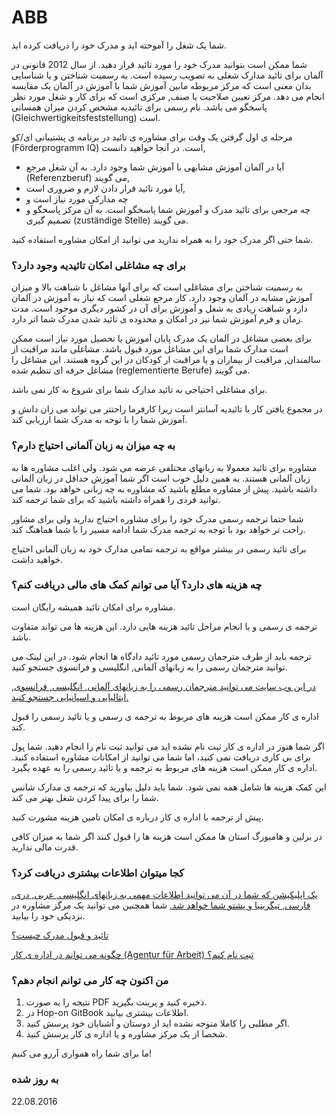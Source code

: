 ABB
===

شما یک شغل را آموخته اید و مدرک خود را دریافت کرده اید.

شما ممکن است بتوانید مدرک خود را مورد تائید قرار دهید. از سال 2012 قانونی در آلمان برای تائید مدارک شغلی به تصویب رسیده است. به رسمیت شناختن و یا شناسایی بدان معنی است که مرکز مربوطه مابین آموزش شما با آموزش در آلمان یک مقایسه انجام می دهد. مرکز تعیین صلاحیت یا صنف, مرکزی است که برای کار و شغل مورد نظر پاسخگو می باشد. نام رسمی برای تائیدیه مشخص کردن میزان همسانی (Gleichwertigkeitsfeststellung) است.

مرحله ی اول گرفتن یک وقت برای مشاوره ی تائید در برنامه ی پشتیبانی ای/کو (Förderprogramm IQ) است. در آنجا خواهید دانست,

- آیا در آلمان آموزش مشابهی با آموزش شما وجود دارد. به آن شغل مرجع (Referenzberuf) می گویند,
- آیا مورد تائید قرار دادن لازم و ضروری است,
- چه مدارکی مورد نیاز است و
- چه مرجعی برای تائید مدرک و آموزش شما پاسخگو است. به آن مرکز پاسخگو و تصمیم گیری (zuständige Stelle) می گویند.

شما حتی اگر مدرک خود را به همراه ندارید می توانید از امکان مشاوره استفاده کنید.

### برای چه مشاغلی امکان تائیدیه وجود دارد؟

به رسمیت شناختن برای مشاغلی است که برای آنها مشاغل با شباهت بالا و میزان آموزش مشابه در آلمان وجود دارد. کار مرجع شغلی است که نیاز به آموزش در آلمان دارد و شباهت زیادی به شغل و آموزش برای آن در کشور دیگری موجود است. مدت زمان و فرم آموزش شما نیز در امکان و محدوده ی تائید شدن مدرک شما اتر دارد.

برای بعضی مشاغل در آلمان یک مدرک پایان آموزش یا تحصیل مورد نیاز است ممکن است مدارک شما برای این مشاغل مورد قبول باشد. مشاغلی مانند مراقبت از سالمندان, مراقبت از بیماران و یا مراقبت ار کودکان در این گروه هستند. این مشاغل را مشاغل حرفه ای تنظیم شده (reglementierte Berufe) می گویند.

برای مشاغلی احتیاجی به تائید مدارک شما برای شروع به کار نمی باشد.

در مجموع یافتن کار با تائیدیه آسانتر است زیرا کارفرما راحتتر می تواند می زان دانش و آموزش شما را با توجه به مدرک شما ارزیابی کند.

### به چه میزان به زبان آلمانی احتیاج دارم؟

مشاوره برای تائید معمولا به زبانهای مختلفی عرضه می شود. ولی اغلب مشاوره ها به زبان آلمانی هستند. به همین دلیل خوب است اگر شما آموزش حداقل در زبان آلمانی داشته باشید. پیش از مشاوره مطلع باشید که مشاوره به چه زبانی خواهد بود. شما می توانید فردی را همراه داشته باشید که برای شما ترجمه کند.

شما حتما ترجمه رسمی مدرک خود را برای مشاوره احتیاج ندارید ولی برای مشاور راحت تر خواهد بود با توجه به ترجمه مدرک شما ادامه مسیر را با شما هماهنگ کند.

برای تائید رسمی در بیشتر مواقع به ترجمه تمامی مدارک خود به زبان آلمانی احتیاج خواهید داشت.

### چه هزینه های دارد؟ آیا می توانم کمک های مالی دریافت کنم؟

مشاوره برای امکان تائید همیشه رایگان است.

ترجمه ی رسمی و یا انجام مراحل تائید هزینه هایی دارد. این هزینه ها می تواند متفاوت باشد.

ترجمه باید از طرف مترجمان رسمی مورد تائید دادگاه ها انجام شود. در این لینک می توانید مترجمان رسمی را به زبانهای آلمانی, انگلیسی و فرانسوی جستجو کنید.

[در این وب سایت می توانید مترجمان رسمی را به زبانهای آلمانی, انگلیسی, فرانسوی, ایتالیایی و اسپانیایی جستجو کنید.](http:/www.justiz-dolmetscher.de/suche.jsp)

اداره ی کار ممکن است هزینه های مربوط به ترجمه ی رسمی و یا تائید رسمی را قبول کند.

اگر شما هنوز در اداره ی کار ثبت نام نشده اید می توانید ثبت نام را انجام دهید. شما پول برای بی کاری دریافت نمی کنید، اما شما می توانید از امکانات مشاوره استفاده کنید. اداره ی کار ممکن است هزینه های مربوط به ترجمه و یا تائید رسمی را به عهده بگیرد.

این کمک هزینه ها شامل همه نمی شود. شما باید دلیل بیاورید که ترجمه ی مدارک شانس شما را برای پیدا کردن شغل بهتر می کند.

پیش از ترجمه با اداره ی کار درباره ی امکان تامین هزینه مشورت کنید.

در برلین و هامبورگ استان ها ممکن است هزینه ها را قبول کنند اگر شما به میزان کافی قدرت مالی ندارید.

### کجا میتوان اطلاعات بیشتری دریافت کرد؟

[یک اپلیکیشن که شما در آن می توانید اطلاعات مهمی به زبانهای انگلیسی, عربی, دری، فارسی, تیگرینیا و پشتو شما خواهد شد.](https://www.anerkennung-in-deutschland.de/html/de/app.php) شما همچنین می توانید یک مرگز مشاوره در نزدیکی خود را بیابید.

[تائید و قبول مدرک چیست؟](#anerkennung)

[چگونه می توانم در اداره ی کار (Agentur für Arbeit) ثبت نام کنم؟](#agenturregistrierung)

### من اکنون چه کار می توانم انجام دهم؟

  1. نتیجه را به صورت PDF ذخیره کنید و پرینت بگیرید.
  2. در Hop-on GitBook اطلاعات بیشتری بیابید.
  3. اگر مطلبی را کاملا متوجه نشده اید از دوستان و آشنایان خود پرسش کنید.
  4. شخصا از یک مرکز مشاوره و یا اداره ی کار پرسش کنید.

ما برای شما راه همواری آرزو می کنیم!

### به روز شده

22.08.2016
